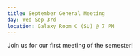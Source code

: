 ```yaml
---
title: September General Meeting
day: Wed Sep 3rd
location: Galaxy Room C (SU) @ 7 PM
---
```


Join us for our first meeting of the semester!
